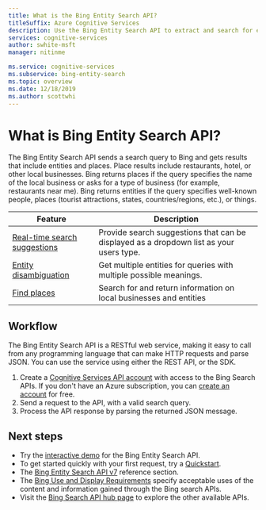 ```yaml
---
title: What is the Bing Entity Search API?
titleSuffix: Azure Cognitive Services
description: Use the Bing Entity Search API to extract and search for entities and places from search queries.
services: cognitive-services
author: swhite-msft
manager: nitinme

ms.service: cognitive-services
ms.subservice: bing-entity-search
ms.topic: overview
ms.date: 12/18/2019
ms.author: scottwhi
---
```


# What is Bing Entity Search API?

The Bing Entity Search API sends a search query to Bing and gets results that include entities and places. Place results include restaurants, hotel, or other local businesses. Bing returns places if the query specifies the name of the local business or asks for a type of business (for example, restaurants near me). Bing returns entities if the query specifies well-known people, places (tourist attractions, states, countries/regions, etc.), or things.

|Feature  |Description  |
|---------|---------|
|[Real-time search suggestions](concepts/search-for-entities.md#suggest-search-terms-with-the-bing-autosuggest-api)     | Provide search suggestions that can be displayed as a dropdown list as your users type.       | 
| [Entity disambiguation](concepts/search-for-entities.md#the-bing-entity-search-api-response)  | Get multiple entities for queries with multiple possible meanings. |
| [Find places](concepts/search-for-entities.md#find-places) | Search for and return information on local businesses and entities  |

## Workflow

The Bing Entity Search API is a RESTful web service, making it easy to call from any programming language that can make HTTP requests and parse JSON. You can use the service using either the REST API, or the SDK.

1. Create a [Cognitive Services API account](https://docs.microsoft.com/azure/cognitive-services/cognitive-services-apis-create-account) with access to the Bing Search APIs. If you don't have an Azure subscription, you can [create an account](https://azure.microsoft.com/try/cognitive-services/?api=bing-web-search-api) for free.
2. Send a request to the API, with a valid search query.
3. Process the API response by parsing the returned JSON message.

## Next steps

* Try the [interactive demo](https://azure.microsoft.com/services/cognitive-services/bing-entity-search-api/) for the Bing Entity Search API. 
* To get started quickly with your first request, try a [Quickstart](quickstarts/csharp.md).
* The [Bing Entity Search API v7](https://docs.microsoft.com/rest/api/cognitiveservices-bingsearch/bing-entities-api-v7-reference) reference section.
* The [Bing Use and Display Requirements](./use-display-requirements.md) specify acceptable uses of the content and information gained through the Bing search APIs.
* Visit the [Bing Search API hub page](../bing-web-search/search-the-web.md) to explore the other available APIs.